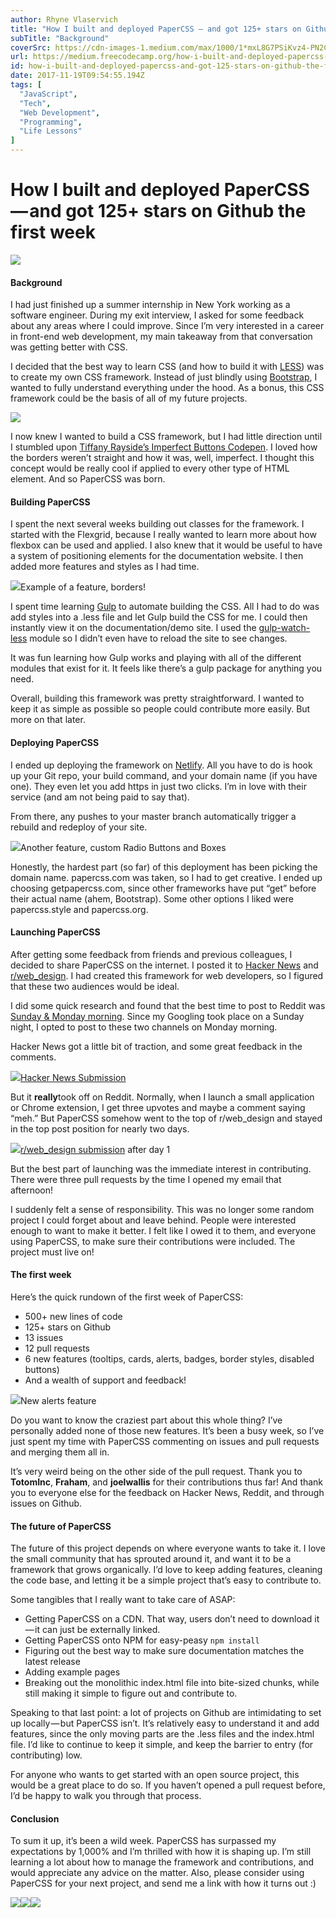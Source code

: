 ```yaml
---
author: Rhyne Vlaservich
title: "How I built and deployed PaperCSS — and got 125+ stars on Github the first week"
subTitle: "Background"
coverSrc: https://cdn-images-1.medium.com/max/1000/1*mxL8G7PSiKvz4-PN2CKN7A.png
url: https://medium.freecodecamp.org/how-i-built-and-deployed-papercss-and-got-125-stars-on-github-the-first-week-89f8d6ac14b1
id: how-i-built-and-deployed-papercss-and-got-125-stars-on-github-the-first-week-89f8d6ac14b1
date: 2017-11-19T09:54:55.194Z
tags: [
  "JavaScript",
  "Tech",
  "Web Development",
  "Programming",
  "Life Lessons"
]
---
```

# How I built and deployed PaperCSS — and got 125+ stars on Github the first week

[![](https://cdn-images-1.medium.com/max/1600/1*mxL8G7PSiKvz4-PN2CKN7A.png)](https://www.getpapercss.com/)

#### Background

I had just finished up a summer internship in New York working as a software engineer. During my exit interview, I asked for some feedback about any areas where I could improve. Since I’m very interested in a career in front-end web development, my main takeaway from that conversation was getting better with CSS.

I decided that the best way to learn CSS (and how to build it with [LESS](http://lesscss.org/)) was to create my own CSS framework. Instead of just blindly using [Bootstrap](http://getbootstrap.com/), I wanted to fully understand everything under the hood. As a bonus, this CSS framework could be the basis of all of my future projects.

![](https://cdn-images-1.medium.com/max/1600/1*74dionp4nKgkX2LKgzssgg.png)

I now knew I wanted to build a CSS framework, but I had little direction until I stumbled upon [Tiffany Rayside’s Imperfect Buttons Codepen](https://codepen.io/tmrDevelops/pen/VeRvKX). I loved how the borders weren’t straight and how it was, well, imperfect. I thought this concept would be really cool if applied to every other type of HTML element. And so PaperCSS was born.

#### Building PaperCSS

I spent the next several weeks building out classes for the framework. I started with the Flexgrid, because I really wanted to learn more about how flexbox can be used and applied. I also knew that it would be useful to have a system of positioning elements for the documentation website. I then added more features and styles as I had time.

![](https://cdn-images-1.medium.com/max/1600/1*4H_hw5f6qkHNGxRf1XcH5Q.png)Example of a feature, borders!

I spent time learning [Gulp](https://gulpjs.com/) to automate building the CSS. All I had to do was add styles into a .less file and let Gulp build the CSS for me. I could then instantly view it on the documentation/demo site. I used the [gulp-watch-less](https://www.npmjs.com/package/gulp-watch-less) module so I didn’t even have to reload the site to see changes.

It was fun learning how Gulp works and playing with all of the different modules that exist for it. It feels like there’s a gulp package for anything you need.

Overall, building this framework was pretty straightforward. I wanted to keep it as simple as possible so people could contribute more easily. But more on that later.

#### Deploying PaperCSS

I ended up deploying the framework on [Netlify](https://www.netlify.com/). All you have to do is hook up your Git repo, your build command, and your domain name (if you have one). They even let you add https in just two clicks. I’m in love with their service (and am not being paid to say that).

From there, any pushes to your master branch automatically trigger a rebuild and redeploy of your site.

![](https://cdn-images-1.medium.com/max/1600/1*_ruJuLs1hvuMdZ-XcRltLA.png)Another feature, custom Radio Buttons and Boxes

Honestly, the hardest part (so far) of this deployment has been picking the domain name. papercss.com was taken, so I had to get creative. I ended up choosing getpapercss.com, since other frameworks have put “get” before their actual name (ahem, Bootstrap). Some other options I liked were papercss.style and papercss.org.

#### Launching PaperCSS

After getting some feedback from friends and previous colleagues, I decided to share PaperCSS on the internet. I posted it to [Hacker News](https://news.ycombinator.com/item?id=15584262) and [r/web_design](https://www.reddit.com/r/web_design/comments/79n3qh/papercss_the_less_formal_css_framework/). I had created this framework for web developers, so I figured that these two audiences would be ideal.

I did some quick research and found that the best time to post to Reddit was [Sunday & Monday morning](http://maxcandocia.com/article/2017/Jul/29/what-time-to-post-to-reddit/). Since my Googling took place on a Sunday night, I opted to post to these two channels on Monday morning.

Hacker News got a little bit of traction, and some great feedback in the comments.

![](https://cdn-images-1.medium.com/max/1600/1*JG4bcg3EVCh-qTPvN-bldQ.png)[Hacker News Submission](https://news.ycombinator.com/item?id=15584262)

But it **really**took off on Reddit. Normally, when I launch a small application or Chrome extension, I get three upvotes and maybe a comment saying “meh.” But PaperCSS somehow went to the top of r/web_design and stayed in the top post position for nearly two days.

![](https://cdn-images-1.medium.com/max/1600/1*dO6D5yPbJEEs68JoLc3jPQ.png)[r/web_design submission](https://www.reddit.com/r/web_design/comments/79n3qh/papercss_the_less_formal_css_framework/) after day 1

But the best part of launching was the immediate interest in contributing. There were three pull requests by the time I opened my email that afternoon!

I suddenly felt a sense of responsibility. This was no longer some random project I could forget about and leave behind. People were interested enough to want to make it better. I felt like I owed it to them, and everyone using PaperCSS, to make sure their contributions were included. The project must live on!

#### The first week

Here’s the quick rundown of the first week of PaperCSS:

*   500+ new lines of code
*   125+ stars on Github
*   13 issues
*   12 pull requests
*   6 new features (tooltips, cards, alerts, badges, border styles, disabled buttons)
*   And a wealth of support and feedback!

![](https://cdn-images-1.medium.com/max/1600/1*2_4WU3Daxb-yfveyu35G-Q.png)New alerts feature

Do you want to know the craziest part about this whole thing? I’ve personally added none of those new features. It’s been a busy week, so I’ve just spent my time with PaperCSS commenting on issues and pull requests and merging them all in.

It’s very weird being on the other side of the pull request. Thank you to **TotomInc**, **Fraham**, and **joelwallis** for their contributions thus far! And thank you to everyone else for the feedback on Hacker News, Reddit, and through issues on Github.

#### The future of PaperCSS

The future of this project depends on where everyone wants to take it. I love the small community that has sprouted around it, and want it to be a framework that grows organically. I’d love to keep adding features, cleaning the code base, and letting it be a simple project that’s easy to contribute to.

Some tangibles that I really want to take care of ASAP:

*   Getting PaperCSS on a CDN. That way, users don’t need to download it — it can just be externally linked.
*   Getting PaperCSS onto NPM for easy-peasy `npm install`
*   Figuring out the best way to make sure documentation matches the latest release
*   Adding example pages
*   Breaking out the monolithic index.html file into bite-sized chunks, while still making it simple to figure out and contribute to.

Speaking to that last point: a lot of projects on Github are intimidating to set up locally — but PaperCSS isn’t. It’s relatively easy to understand it and add features, since the only moving parts are the .less files and the index.html file. I’d like to continue to keep it simple, and keep the barrier to entry (for contributing) low.

For anyone who wants to get started with an open source project, this would be a great place to do so. If you haven’t opened a pull request before, I’d be happy to walk you through that process.

#### Conclusion

To sum it up, it’s been a wild week. PaperCSS has surpassed my expectations by 1,000% and I’m thrilled with how it is shaping up. I’m still learning a lot about how to manage the framework and contributions, and would appreciate any advice on the matter. Also, please consider using PaperCSS for your next project, and send me a link with how it turns out :)

[![](https://cdn-images-1.medium.com/max/1600/1*_IdCHhpv40ZMJPAeFcgjbw.png)](https://www.getpapercss.com/)[![](https://cdn-images-1.medium.com/max/1600/1*wYuqxdPizKJMTQmL50Ydtw.png)](https://github.com/rhyneav/papercss)[![](https://cdn-images-1.medium.com/max/1600/1*PvQLWhLnUkCEQGPTtgRJqw.png)](https://github.com/rhyneav/papercss/releases)
